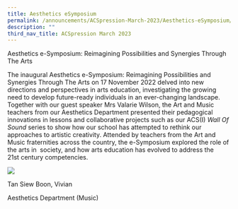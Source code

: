 ```yaml
---
title: Aesthetics eSymposium
permalink: /announcements/ACSpression-March-2023/Aesthetics-eSymposium/
description: ""
third_nav_title: ACSpression March 2023
---
```

Aesthetics e-Symposium: Reimagining Possibilities and Synergies Through The Arts

The inaugural Aesthetics e-Symposium: Reimagining Possibilities and Synergies Through The Arts on 17 November 2022 delved into new directions and perspectives in arts education, investigating the growing need to develop future-ready individuals in an ever-changing landscape. Together with our guest speaker Mrs Valarie Wilson, the Art and Music teachers from our Aesthetics Department presented their pedagogical innovations in lessons and collaborative projects such as our ACS(I) _Wall Of Sound_ series to show how our school has attempted to rethink our approaches to artistic creativity. Attended by teachers from the Art and Music fraternities across the country, the e-Symposium explored the role of the arts in  society, and how arts education has evolved to address the 21st century competencies.

![](https://www.acsindep.moe.edu.sg/wp-content/uploads/2023/03/Picture21-1024x576.jpg)

Tan Siew Boon, Vivian

Aesthetics Department (Music)